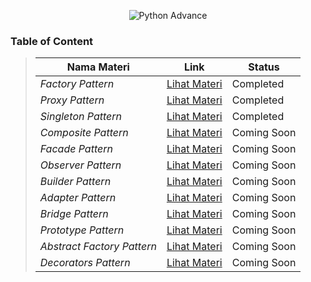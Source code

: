 <p align="center">
  <img src="https://i.ibb.co/BzJBbTz/metaclass.png" alt="Python Advance">
</p>

### Table of Content

> | Nama Materi | Link | Status |
> | --- | --- | --- |
> | *Factory Pattern* | [Lihat Materi](pycode/magic_methods) | Completed |
> | *Proxy Pattern* | [Lihat Materi](pycode/decorators) | Completed |
> | *Singleton Pattern* | [Lihat Materi](pycode/generators) | Completed |
> | *Composite Pattern* | [Lihat Materi](pycode/generators) | Coming Soon |
> | *Facade Pattern* | [Lihat Materi](pycode/argument) | Coming Soon |
> | *Observer Pattern* | [Lihat Materi](pycode/type_hint) | Coming Soon |
> | *Builder Pattern* | [Lihat Materi](pycode/metaclass) | Coming Soon |
> | *Adapter Pattern* | [Lihat Materi](pycode/metaclass) | Coming Soon |
> | *Bridge Pattern* | [Lihat Materi](pycode/metaclass) | Coming Soon |
> | *Prototype Pattern* | [Lihat Materi](pycode/metaclass) | Coming Soon |
> | *Abstract Factory Pattern* | [Lihat Materi](pycode/metaclass) | Coming Soon |
> | *Decorators Pattern* | [Lihat Materi](pycode/metaclass) | Coming Soon |